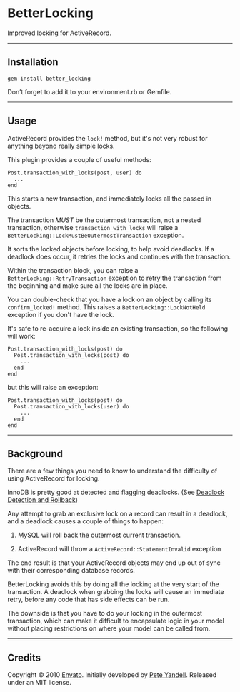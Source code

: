 BetterLocking
=============

Improved locking for ActiveRecord.

---

Installation
------------

    gem install better_locking
    
Don’t forget to add it to your environment.rb or Gemfile.
    
---

Usage
-----

ActiveRecord provides the `lock!` method, but it's not very robust
for anything beyond really simple locks.

This plugin provides a couple of useful methods:

    Post.transaction_with_locks(post, user) do
      ...
    end

This starts a new transaction, and immediately locks all the passed
in objects.

The transaction *MUST* be the outermost transaction, not a nested
transaction, otherwise `transaction_with_locks` will raise a
`BetterLocking::LockMustBeOutermostTransaction` exception.

It sorts the locked objects before locking, to help avoid deadlocks. If a
deadlock does occur, it retries the locks and continues with the
transaction.

Within the transaction block, you can raise a
`BetterLocking::RetryTransaction` exception to retry the transaction
from the beginning and make sure all the locks are in place.

You can double-check that you have a lock on an object by calling
its `confirm_locked!` method. This raises a `BetterLocking::LockNotHeld`
exception if you don't have the lock.

It's safe to re-acquire a lock inside an existing transaction, so
the following will work:

    Post.transaction_with_locks(post) do
      Post.transaction_with_locks(post) do
        ...
      end
    end

but this will raise an exception:

    Post.transaction_with_locks(post) do
      Post.transaction_with_locks(user) do
        ...
      end
    end
     
---

Background
----------

There are a few things you need to know to understand the difficulty of
using ActiveRecord for locking.

InnoDB is pretty good at detected and flagging deadlocks.
(See [Deadlock Detection and Rollback](http://dev.mysql.com/doc/refman/5.1/en/innodb-deadlock-detection.html))

Any attempt to grab an exclusive lock on a record can result in a
deadlock, and a deadlock causes a couple of things to happen:

1. MySQL will roll back the outermost current transaction.

2. ActiveRecord will throw a `ActiveRecord::StatementInvalid` exception

The end result is that your ActiveRecord objects may end up out of sync
with their corresponding database records.

BetterLocking avoids this by doing all the locking at the very start of
the transaction. A deadlock when grabbing the locks will cause an
immediate retry, before any code that has side effects can be run.

The downside is that you have to do your locking in the outermost
transaction, which can make it difficult to encapsulate logic in
your model without placing restrictions on where your model can be
called from.


---

Credits
-------

Copyright &copy; 2010 [Envato](http://envato.com).
Initially developed by [Pete Yandell](http://notahat.com).
Released under an MIT license.
